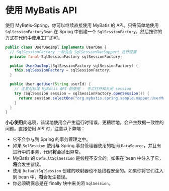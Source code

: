 <a name="使用_MyBatis_API"></a>
# 使用 MyBatis API

使用 MyBatis-Spring，你可以继续直接使用 MyBatis 的 API。只需简单地使用 `SqlSessionFactoryBean` 在 Spring 中创建一个 `SqlSessionFactory`，然后按你的方式在代码中使用工厂即可。

```java
public class UserDaoImpl implements UserDao {
  // SqlSessionFactory 一般会由 SqlSessionDaoSupport 进行设置
  private final SqlSessionFactory sqlSessionFactory;

  public UserDaoImpl(SqlSessionFactory sqlSessionFactory) {
    this.sqlSessionFactory = sqlSessionFactory;
  }

  public User getUser(String userId) {
    // 注意对标准 MyBatis API 的使用 - 手工打开和关闭 session
    try (SqlSession session = sqlSessionFactory.openSession()) {
      return session.selectOne("org.mybatis.spring.sample.mapper.UserMapper.getUser", userId);
    }
  }
}
```

**小心使用**此选项，错误地使用会产生运行时错误，更糟糕地，会产生数据一致性的问题。直接使用 API 时，注意以下弊端：

* 它不会参与到 Spring 的事务管理之中。
* 如果 `SqlSession` 使用与 Spring 事务管理器使用的相同 `DataSource`，并且有进行中的事务，代码**将**会抛出异常。
* MyBatis 的 `DefaultSqlSession` 是线程不安全的。如果在 bean 中注入了它，**将**会发生错误。
* 使用 `DefaultSqlSession` 创建的映射器也不是线程安全的。如果你将它们注入到 bean 中，**将**会发生错误。
* 你必须确保总是在 finally 块中来关闭 `SqlSession`。
